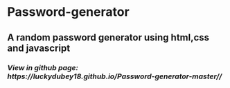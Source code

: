 # Password-generator
<h2>A random password generator using html,css and javascript</h2>
<h3><b><i>View in github page: https://luckydubey18.github.io/Password-generator-master//</i></b></h3>
